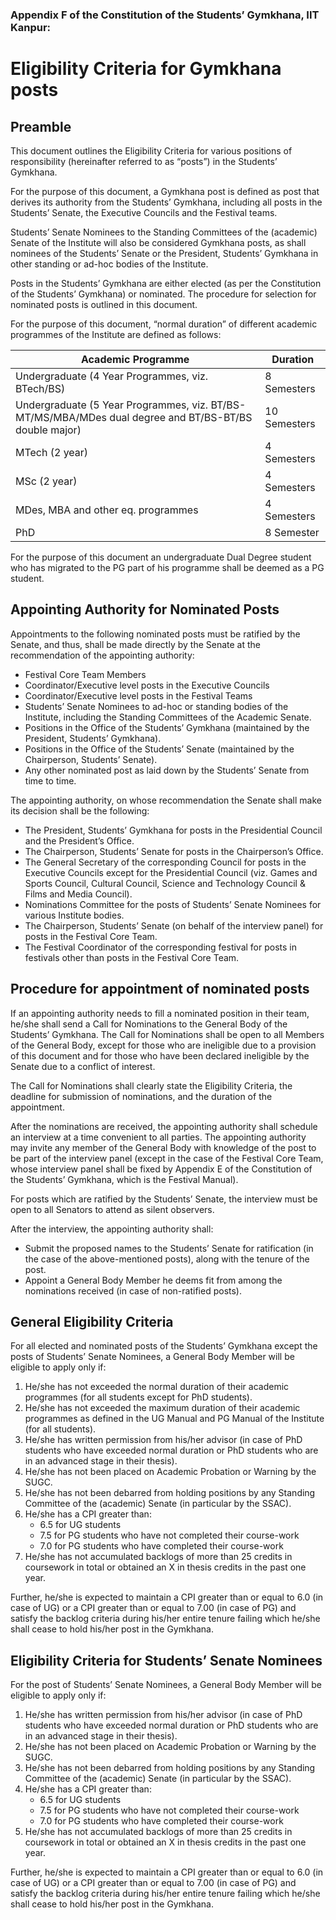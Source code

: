 ### Appendix F of the Constitution of the Students’ Gymkhana, IIT Kanpur:
# Eligibility Criteria for Gymkhana posts
## Preamble
This document outlines the Eligibility Criteria for various positions of responsibility (hereinafter referred to as “posts”) in the Students’ Gymkhana. 

For the purpose of this document, a Gymkhana post is defined as post that derives its authority from the Students’ Gymkhana, including all posts in the Students’ Senate, the Executive Councils and the Festival teams. 

Students’ Senate Nominees to the Standing Committees of the (academic) Senate of the Institute will also be considered Gymkhana posts, as shall nominees of the Students’ Senate or the President, Students’ Gymkhana in other standing or ad-hoc bodies of the Institute. 

Posts in the Students’ Gymkhana are either elected (as per the Constitution of the Students’ Gymkhana) or nominated. The procedure for selection for nominated posts is outlined in this document. 

For the purpose of this document, “normal duration” of different academic programmes of the Institute are defined as follows:

| Academic Programme | Duration |
|---|---|
| Undergraduate (4 Year Programmes, viz. BTech/BS) | 8 Semesters |
| Undergraduate (5 Year Programmes, viz. BT/BS-MT/MS/MBA/MDes dual degree and BT/BS-BT/BS double major) | 10 Semesters |
| MTech (2 year) | 4 Semesters |
| MSc (2 year) | 4 Semesters |
| MDes, MBA and other eq. programmes | 4 Semesters |
| PhD | 8 Semester | 

For the purpose of this document an undergraduate Dual Degree student who has migrated to the PG part of his programme shall be deemed as a PG student.
## Appointing Authority for Nominated Posts
Appointments to the following nominated posts must be ratified by the Senate, and thus, shall be made directly by the Senate at the recommendation of the appointing authority:
- Festival Core Team Members
- Coordinator/Executive level posts in the Executive Councils
- Coordinator/Executive level posts in the Festival Teams
- Students’ Senate Nominees to ad-hoc or standing bodies of the Institute, including the Standing Committees of the Academic Senate.
- Positions in the Office of the Students’ Gymkhana (maintained by the President, Students’ Gymkhana).
- Positions in the Office of the Students’ Senate (maintained by the Chairperson, Students’ Senate).
- Any other nominated post as laid down by the Students’ Senate from time to time.

 The appointing authority, on whose recommendation the Senate shall make its decision shall be the following:
- The President, Students’ Gymkhana for posts in the Presidential Council and the President’s Office.
- The Chairperson, Students’ Senate for posts in the Chairperson’s Office.
- The General Secretary of the corresponding Council for posts in the Executive Councils except for the Presidential Council (viz. Games and Sports Council, Cultural Council, Science and Technology Council & Films and Media Council).
- Nominations Committee for the posts of Students’ Senate Nominees for various Institute bodies.
- The Chairperson, Students’ Senate (on behalf of the interview panel) for posts in the Festival Core Team.
- The Festival Coordinator of the corresponding festival for posts in festivals other than posts in the Festival Core Team.
## Procedure for appointment of nominated posts
If an appointing authority needs to fill a nominated position in their team, he/she shall send a Call for Nominations to the General Body of the Students’ Gymkhana. The Call for Nominations shall be open to all Members of the General Body, except for those who are ineligible due to a provision of this document and for those who have been declared ineligible by the Senate due to a conflict of interest.

The Call for Nominations shall clearly state the Eligibility Criteria, the deadline for submission of nominations, and the duration of the appointment. 

After the nominations are received, the appointing authority shall schedule an interview at a time convenient to all parties. The appointing authority may invite any member of the General Body with knowledge of the post to be part of the interview panel (except in the case of the Festival Core Team, whose interview panel shall be fixed by Appendix E of the Constitution of the Students’ Gymkhana, which is the Festival Manual).

For posts which are ratified by the Students’ Senate, the interview must be open to all Senators to attend as silent observers.

After the interview, the appointing authority shall:
- Submit the proposed names to the Students’ Senate for ratification (in the case of the above-mentioned posts), along with the tenure of the post.
- Appoint a General Body Member he deems fit from among the nominations received (in case of non-ratified posts).
## General Eligibility Criteria
For all elected and nominated posts of the Students’ Gymkhana except the posts of Students’ Senate Nominees, a General Body Member will be eligible to apply only if:
1. He/she has not exceeded the normal duration of their academic programmes (for all students except for PhD students).
2. He/she has not exceeded the maximum duration of their academic programmes as defined in the UG Manual and PG Manual of the Institute (for all students).
3. He/she has written permission from his/her advisor (in case of PhD students who have exceeded normal duration or PhD students who are in an advanced stage in their thesis).
4. He/she has not been placed on Academic Probation or Warning by the SUGC.
5. He/she has not been debarred from holding positions by any Standing Committee of the (academic) Senate (in particular by the SSAC).
6. He/she has a CPI greater than:
    - 6.5 for UG students
    - 7.5 for PG students who have not completed their course-work
    - 7.0 for PG students who have completed their course-work
7. He/she has not accumulated backlogs of more than 25 credits in coursework in total or obtained an X in thesis credits in the past one year.

Further, he/she is expected to maintain a CPI greater than or equal to 6.0 (in case of UG) or a CPI greater than or equal to 7.00 (in case of PG) and satisfy the backlog criteria during his/her entire tenure failing which he/she shall cease to hold his/her post in the Gymkhana.
## Eligibility Criteria for Students’ Senate Nominees
For the post of Students’ Senate Nominees, a General Body Member will be eligible to apply only if:
1. He/she has written permission from his/her advisor (in case of PhD students who have exceeded normal duration or PhD students who are in an advanced stage in their thesis).
2. He/she has not been placed on Academic Probation or Warning by the SUGC.
3. He/she has not been debarred from holding positions by any Standing Committee of the (academic) Senate (in particular by the SSAC).
4. He/she has a CPI greater than:
    - 6.5 for UG students
    - 7.5 for PG students who have not completed their course-work
    - 7.0 for PG students who have completed their course-work
5. He/she has not accumulated backlogs of more than 25 credits in coursework in total or obtained an X in thesis credits in the past one year.

Further, he/she is expected to maintain a CPI greater than or equal to 6.0 (in case of UG) or a CPI greater than or equal to 7.00 (in case of PG) and satisfy the backlog criteria during his/her entire tenure failing which he/she shall cease to hold his/her post in the Gymkhana.
